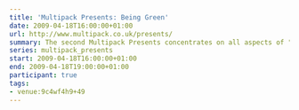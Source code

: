 ```yaml
---
title: 'Multipack Presents: Being Green'
date: 2009-04-18T16:00:00+01:00
url: http://www.multipack.co.uk/presents/
summary: The second Multipack Presents concentrates on all aspects of "being green" and how the Internet can have a positive effect towards a more eco-friendly lifestyle.
series: multipack_presents
start: 2009-04-18T16:00:00+01:00
end: 2009-04-18T19:00:00+01:00
participant: true
tags:
- venue:9c4wf4h9+49
---
```

